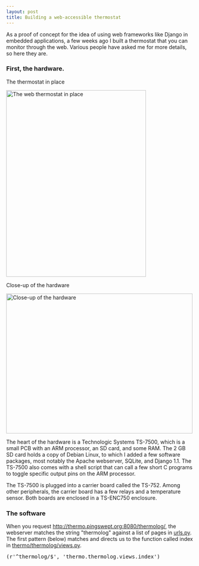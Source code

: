 ```yaml
---
layout: post
title: Building a web-accessible thermostat
---
```

As a proof of concept for the idea of using web frameworks like Django in embedded applications, a few weeks ago I built a thermostat that you can monitor through the web. Various people have asked me for more details, so here they are.

### First, the hardware.

The thermostat in place

<a href="http://www.flickr.com/photos/pingswept/4361956125/"><img src="http://farm5.static.flickr.com/4014/4361956125_b8c6d6bb58.jpg" width="375" height="500" alt="The web thermostat in place" /></a>

Close-up of the hardware

<a href="http://www.flickr.com/photos/pingswept/4361956323/"><img src="http://farm3.static.flickr.com/2695/4361956323_9b99e8aedb.jpg" width="500" height="375" alt="Close-up of the hardware" /></a>

The heart of the hardware is a Technologic Systems TS-7500, which is a small PCB with an ARM processor, an SD card, and some RAM. The 2 GB SD card holds a copy of Debian Linux, to which I added a few software packages, most notably the Apache webserver, SQLite, and Django 1.1. The TS-7500 also comes with a shell script that can call a few short C programs to toggle specific output pins on the ARM processor.

The TS-7500 is plugged into a carrier board called the TS-752. Among other peripherals, the carrier board has a few relays and a temperature sensor. Both boards are enclosed in a TS-ENC750 enclosure.

### The software

When you request http://thermo.pingswept.org:8080/thermolog/, the webserver matches the string "thermolog" against a list of pages in [urls.py][1]. The first pattern (below) matches and directs us to the function called index in [thermo/thermolog/views.py][2].

<pre class='brush: ruby'>
(r'^thermolog/$', 'thermo.thermolog.views.index')
</pre>

[1]: http://github.com/pingswept/thermopyla/blob/master/thermo/urls.py
[2]: http://github.com/pingswept/thermopyla/blob/master/thermo/thermolog/views.py
